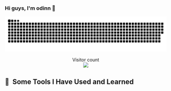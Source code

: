 ### Hi guys, I'm odinn 🌱
<a href=#><img src="contributions.svg"></a>
<p align="center"> 
  Visitor count<br>
  <img src="https://profile-counter.glitch.me/sreypheasin/count.svg" />
</p>
<h2> 🚀 &nbsp;Some Tools I Have Used and Learned</h2>



